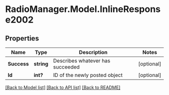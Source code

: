 # RadioManager.Model.InlineResponse2002
## Properties

Name | Type | Description | Notes
------------ | ------------- | ------------- | -------------
**Success** | **string** | Describes whatever has succeeded | [optional] 
**Id** | **int?** | ID of the newly posted object | [optional] 

[[Back to Model list]](../README.md#documentation-for-models) [[Back to API list]](../README.md#documentation-for-api-endpoints) [[Back to README]](../README.md)

